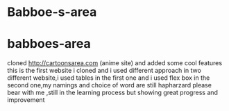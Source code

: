 # Babboe-s-area
# babboes-area
cloned http://cartoonsarea.com (anime site) and added some cool features
this is the first website i cloned and i used different approach in two different website,i used tables in the first one and i used flex box in the second one,my namings and choice of word are still hapharzard please bear with me ,still in the learning process but showing great progress and improvement
